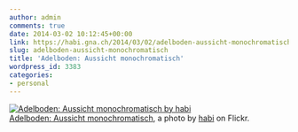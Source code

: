 ```yaml
---
author: admin
comments: true
date: 2014-03-02 10:12:45+00:00
link: https://habi.gna.ch/2014/03/02/adelboden-aussicht-monochromatisch/
slug: adelboden-aussicht-monochromatisch
title: 'Adelboden: Aussicht monochromatisch'
wordpress_id: 3383
categories:
- personal
---
```


[![Adelboden: Aussicht monochromatisch by habi](https://static.flickr.com/3782/12874841033_bc4a7806a2.jpg)](https://www.flickr.com/photos/habi/12874841033/)  
[Adelboden: Aussicht monochromatisch](https://www.flickr.com/photos/habi/12874841033/), a photo by [habi](https://www.flickr.com/photos/habi/) on Flickr.
